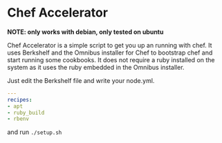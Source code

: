 Chef Accelerator
================

__NOTE: only works with debian, only tested on ubuntu__

Chef Accelerator is a simple script to get you up an running with chef.
It uses Berkshelf and the Omnibus installer for Chef to bootstrap chef and start running some cookbooks.
It does not require a ruby installed on the system as it uses the ruby embedded in the Omnibus installer.


Just edit the Berkshelf file and write your node.yml.

```yaml
---
recipes:
- apt
- ruby_build
- rbenv
```

and run `./setup.sh`
